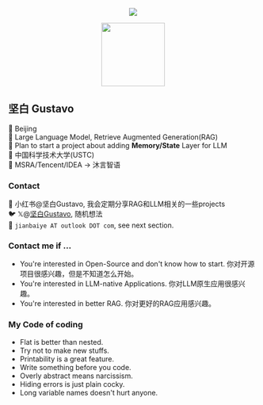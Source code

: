<p align="center"><img src="https://readme-typing-svg.herokuapp.com?color=%2336BCF7&center=true&vCenter=true&width=600&lines=I+build+stuff+that+may+be+useful;"></p>
<p align="center">
  <img src="https://profile-counter.glitch.me/gusye1234_github/count.svg" width="128">
</p>

## 坚白 Gustavo 
📌 Beijing  
👀 Large Language Model, Retrieve Augmented Generation(RAG)  
🏃 Plan to start a project about adding **Memory/State** Layer for LLM  
🏫 中国科学技术大学(USTC)  
🏢 MSRA/Tencent/IDEA -> 沐言智语  

### Contact
🍠 小红书@坚白Gustavo, 我会定期分享RAG和LLM相关的一些projects  
🐦 𝕏@[坚白Gustavo](https://x.com/GUS10551962), 随机想法   
📧 `jianbaiye AT outlook DOT com`, see next section.

### Contact me if ...
- You're interested in Open-Source and don't know how to start. 你对开源项目很感兴趣，但是不知道怎么开始。
- You're interested in LLM-native Applications. 你对LLM原生应用很感兴趣。
- You're interested in better RAG. 你对更好的RAG应用感兴趣。
  
### My Code of coding
- Flat is better than nested.
- Try not to make new stuffs.
- Printability is a great feature.
- Write something before you code.
- Overly abstract means narcissism.
- Hiding errors is just plain cocky.
- Long variable names doesn't hurt anyone.

